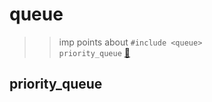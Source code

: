 # queue  
>> imp points about `#include <queue>`  
> `priority_queue` [🎯](#priority_queue)  


## priority_queue  
> 